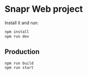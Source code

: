 # Snapr Web project

Install it and run:

```bash
npm install
npm run dev
```

## Production

```bash
npm run build
npm run start
```
